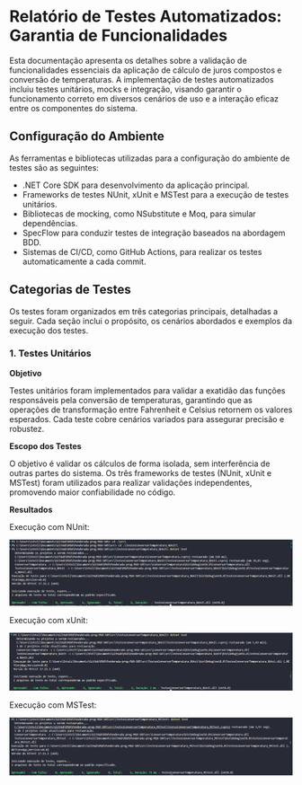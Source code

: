 # Relatório de Testes Automatizados: Garantia de Funcionalidades

Esta documentação apresenta os detalhes sobre a validação de funcionalidades essenciais da aplicação de cálculo de juros compostos e conversão de temperaturas. A implementação de testes automatizados incluiu testes unitários, mocks e integração, visando garantir o funcionamento correto em diversos cenários de uso e a interação eficaz entre os componentes do sistema.

## Configuração do Ambiente

As ferramentas e bibliotecas utilizadas para a configuração do ambiente de testes são as seguintes:

- .NET Core SDK para desenvolvimento da aplicação principal.
- Frameworks de testes NUnit, xUnit e MSTest para a execução de testes unitários.
- Bibliotecas de mocking, como NSubstitute e Moq, para simular dependências.
- SpecFlow para conduzir testes de integração baseados na abordagem BDD.
- Sistemas de CI/CD, como GitHub Actions, para realizar os testes automaticamente a cada commit.


## Categorias de Testes

Os testes foram organizados em três categorias principais, detalhadas a seguir. Cada seção inclui o propósito, os cenários abordados e exemplos da execução dos testes.

### 1. Testes Unitários

**Objetivo**

Testes unitários foram implementados para validar a exatidão das funções responsáveis pela conversão de temperaturas, garantindo que as operações de transformação entre Fahrenheit e Celsius retornem os valores esperados. Cada teste cobre cenários variados para assegurar precisão e robustez.

**Escopo dos Testes**

O objetivo é validar os cálculos de forma isolada, sem interferência de outras partes do sistema. Os três frameworks de testes (NUnit, xUnit e MSTest) foram utilizados para realizar validações independentes, promovendo maior confiabilidade no código.

**Resultados**

Execução com NUnit:

![alt text](imgs/teste.png)

Execução com xUnit:

![alt text](imgs/teste2.png)

Execução com MSTest:

![alt text](imgs/teste3.png)